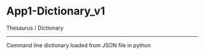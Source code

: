# App1-Dictionary_v1

Thesaurus / Dictionary
***********************************************

Command line dictionary loaded from JSON file in python



